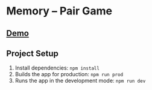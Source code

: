 # Memory – Pair Game

## [Demo](https://kaizengami.github.io/memory-pair-game/dist/) 

## Project Setup

1. Install dependencies: `npm install`
2. Builds the app for production: `npm run prod` 
3. Runs the app in the development mode: `npm run dev` 
